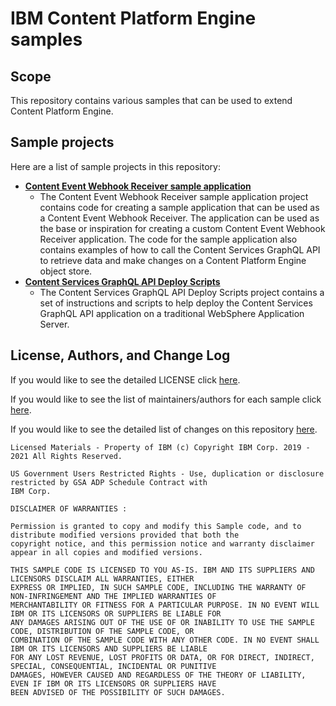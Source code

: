 # IBM Content Platform Engine samples

## Scope

This repository contains various samples that can be used to extend Content Platform Engine.

## Sample projects
Here are a list of sample projects in this repository:
  - [**Content Event Webhook Receiver sample application**](ContentEventWebhookReceiver)
    - The Content Event Webhook Receiver sample application project contains code for creating a sample application that can be used as a Content Event Webhook Receiver. The application can be used as the base or inspiration for creating a custom Content Event Webhook Receiver application. The code for the sample application also contains examples of how to call the Content Services GraphQL API to retrieve data and make changes on a Content Platform Engine object store.
  - [**Content Services GraphQL API Deploy Scripts**](CSGraphQLAPIDeployScripts/websphere)
    - The Content Services GraphQL API Deploy Scripts project contains a set of instructions and scripts to help deploy the Content Services GraphQL API application on a traditional WebSphere Application Server.

## License, Authors, and Change Log

If you would like to see the detailed LICENSE click [here](LICENSE).

If you would like to see the list of maintainers/authors for each sample click [here](MAINTAINERS.md).

If you would like to see the detailed list of changes on this repository [here](CHANGELOG.md).

```text
Licensed Materials - Property of IBM (c) Copyright IBM Corp. 2019 - 2021 All Rights Reserved.

US Government Users Restricted Rights - Use, duplication or disclosure restricted by GSA ADP Schedule Contract with
IBM Corp.

DISCLAIMER OF WARRANTIES :

Permission is granted to copy and modify this Sample code, and to distribute modified versions provided that both the
copyright notice, and this permission notice and warranty disclaimer appear in all copies and modified versions.

THIS SAMPLE CODE IS LICENSED TO YOU AS-IS. IBM AND ITS SUPPLIERS AND LICENSORS DISCLAIM ALL WARRANTIES, EITHER
EXPRESS OR IMPLIED, IN SUCH SAMPLE CODE, INCLUDING THE WARRANTY OF NON-INFRINGEMENT AND THE IMPLIED WARRANTIES OF
MERCHANTABILITY OR FITNESS FOR A PARTICULAR PURPOSE. IN NO EVENT WILL IBM OR ITS LICENSORS OR SUPPLIERS BE LIABLE FOR
ANY DAMAGES ARISING OUT OF THE USE OF OR INABILITY TO USE THE SAMPLE CODE, DISTRIBUTION OF THE SAMPLE CODE, OR
COMBINATION OF THE SAMPLE CODE WITH ANY OTHER CODE. IN NO EVENT SHALL IBM OR ITS LICENSORS AND SUPPLIERS BE LIABLE
FOR ANY LOST REVENUE, LOST PROFITS OR DATA, OR FOR DIRECT, INDIRECT, SPECIAL, CONSEQUENTIAL, INCIDENTAL OR PUNITIVE
DAMAGES, HOWEVER CAUSED AND REGARDLESS OF THE THEORY OF LIABILITY, EVEN IF IBM OR ITS LICENSORS OR SUPPLIERS HAVE
BEEN ADVISED OF THE POSSIBILITY OF SUCH DAMAGES.
```